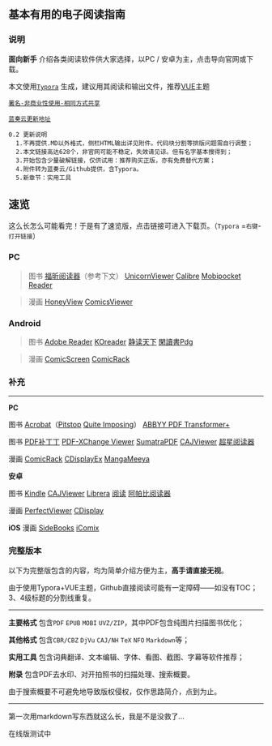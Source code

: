 ## 基本有用的电子阅读指南



### 说明

**面向新手**	介绍各类阅读软件供大家选择，以PC / 安卓为主，点击导向官网或下载。

本文使用[`Typora`](https://www.typora.io/)  生成，建议用其阅读和输出文件，推荐[VUE](http://theme.typora.io/theme/Vue/)主题

[`署名-非商业性使用-相同方式共享`](http://creativecommons.net.cn/licenses/licenses_exp/)

[`蓝奏云更新地址`](https://www.lanzous.com/b597086)

```
0.2 更新说明
  1.不再提供.MD以外格式，侧栏HTML输出详见附件。代码块分割等排版问题需自行调整；
  2.本文链接高达628个，非官网可能不稳定，失效请见谅。但有名字基本搜得到；
  3.开始包含少量破解链接，仅供试用：推荐购买正版，亦有免费替代方案；
  4.附件转为蓝奏云/Github提供，含Typora。
  5.新章节：实用工具
```



## 速览     

这么长怎么可能看完！于是有了速览版，点击链接可进入下载页。（`Typora` =`右键`-`打开链接`）

### PC

> 图书	[福昕阅读器](https://www.foxitsoftware.cn/products/reader/)（参考下文）	[UnicornViewer](https://www.lanzous.com/i3zqntg)	[Calibre](https://calibre-ebook.com/)	[Mobipocket Reader](http://www.skycn.com/soft/appid/28141.html)

> 漫画	[HoneyView](http://www.bandisoft.com/honeyview/)	[ComicsViewer](http://www.cnblogs.com/stronghorse/)

### Android

> 图书	[Adobe Reader](https://www.coolapk.com/apk/com.adobe.reader)	[KOreader](https://github.com/koreader/koreader/wiki/KOReader%E7%BB%B4%E5%9F%BA)	[静读天下](https://www.coolapk.com/apk/com.flyersoft.moonreaderp)	[閑讀書Pdg](https://www.lanzous.com/i3zqnkh)

> 漫画	[ComicScreen](https://play.google.com/store/apps/details?id=com.viewer.comicscreen)	[ComicRack](https://play.google.com/store/apps/details?id=com.cyo.comicrack.viewer.free)



### 补充

------

**PC**

图书	[Acrobat](https://pan.baidu.com/s/1MhHNS1ixn5ijj1hwWh4PGQ)（[Pitstop](http://www.52read.org/forum.php?mod=viewthread&tid=687)	[Quite Imposing](http://www.cnprint.org/bbs/thread/77/285247/)）	[ABBYY PDF Transformer+](https://www.52pojie.cn/thread-831415-1-1.html)

图书	[PDF补丁丁](https://pdfpatcher.cnblogs.com/)	[PDF-XChange Viewer](https://www.tracker-software.com/product/pdf-xchange-viewer) 	[SumatraPDF](https://www.sumatrapdfreader.org/free-pdf-reader.html)	[CAJViewer](http://cajviewer.cnki.net/)	[超星阅读器](http://ssreader.chaoxing.com/)

漫画	[ComicRack](http://comicrack.cyolito.com/)	[CDisplayEx](http://www.cdisplayex.com/)	[MangaMeeya](http://soft.onlinedown.net/soft/1150480.htm)

**安卓**

图书	[Kindle](https://www.amazon.cn/gp/digital/fiona/kcp-landing-page/)	[CAJViewer](http://cajviewer.cnki.net/)	[Librera](https://librera.mobi/)	[阅读](https://www.coolapk.com/apk/com.gedoor.monkeybook)	[阿帕比阅读器](http://www.apabi.cn/download/)

漫画	[PerfectViewer](https://soft.shouji.com.cn/down/21244.html)	[CDisplay](https://play.google.com/store/apps/details?id=com.progdigy.cdisplay.free)

**iOS**
漫画	[SideBooks](https://itunes.apple.com/cn/app/sidebooks/id409777225)	[iComix](https://itunes.apple.com/cn/app/icomix/id524751752)


### 完整版本

以下为完整版包含的内容，均为简单介绍方便为主，**高手请直接无视**。

由于使用Typora+VUE主题，Github直接阅读可能有一定障碍——如没有TOC；3、4级标题的分割线重复。

------

**主要格式** 包含`PDF`	`EPUB`	`MOBI`	`UVZ/ZIP`，其中PDF包含纯图片扫描图书优化；

**其他格式** 包含`CBR/CBZ`	`DjVu`	`CAJ/NH`	`TeX`	`NFO`	`Markdown`等；

**实用工具** 包含词典翻译、文本编辑、字体、看图、截图、字幕等软件推荐；

**附录** 包含PDF去水印、对开拍照书的扫描处理、搜索概要。

由于搜索概要不可避免地导致版权侵权，仅作思路简介，点到为止。

------

第一次用markdown写东西就这么长，我是不是没救了…

在线版测试中
